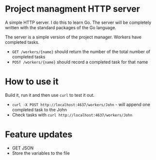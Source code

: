 # Project managment HTTP server

A simple HTTP server. I do this to learn Go. The server will be completely written with the standard packages of the Go language.

The server is a simple version of the project manager. Workers have completed tasks.
-   `GET /workers/{name}` should return the number of the total number of completed tasks
-   `POST /workers/{name}` should record a completed task for that name

# How to use it
Build it, run it and then use `curl` to test it out.
- `curl -X POST http://localhost:4637/workers/John` - will append one completed task to the John
- Check tasks with `curl http://localhost:4637/workers/John` 

# Feature updates
- GET JSON
- Store the variables to the file
